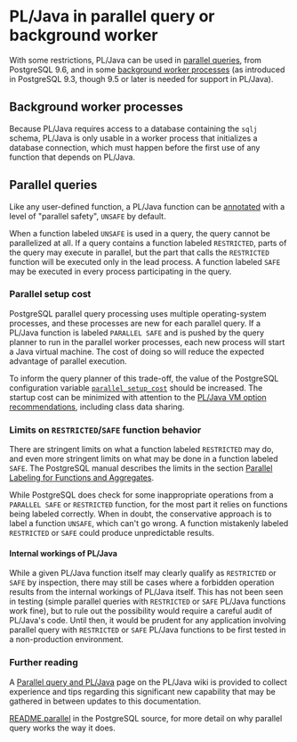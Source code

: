 # PL/Java in parallel query or background worker

With some restrictions, PL/Java can be used in [parallel queries][parq], from
PostgreSQL 9.6, and in some [background worker processes][bgworker] (as
introduced in PostgreSQL 9.3, though 9.5 or later is needed for support
in PL/Java).

[bgworker]: https://www.postgresql.org/docs/current/static/bgworker.html
[parq]: https://www.postgresql.org/docs/current/static/parallel-query.html

## Background worker processes

Because PL/Java requires access to a database containing the `sqlj` schema,
PL/Java is only usable in a worker process that initializes a database
connection, which must happen before the first use of any function that
depends on PL/Java.

## Parallel queries

Like any user-defined function, a PL/Java function can be
[annotated][paranno] with a level of "parallel safety", `UNSAFE` by default.

When a function labeled `UNSAFE` is used in a query, the query cannot be
parallelized at all. If a query contains a function labeled `RESTRICTED`, parts
of the query may execute in parallel, but the part that calls the `RESTRICTED`
function will be executed only in the lead process. A function labeled `SAFE`
may be executed in every process participating in the query.

[paranno]: ../pljava-api/apidocs/org.postgresql.pljava/org/postgresql/pljava/annotation/Function.html#parallel

### Parallel setup cost

PostgreSQL parallel query processing uses multiple operating-system processes,
and these processes are new for each parallel query. If a PL/Java function is
labeled `PARALLEL SAFE` and is pushed by the query planner to run in the
parallel worker processes, each new process will start a Java virtual machine.
The cost of doing so will reduce the expected advantage of parallel execution.

To inform the query planner of this trade-off, the value of the PostgreSQL
configuration variable [`parallel_setup_cost`][parsetcost] should be increased.
The startup cost can be minimized with attention to the
[PL/Java VM option recommendations][vmopt], including class data sharing.

[parsetcost]: https://www.postgresql.org/docs/current/static/runtime-config-query.html#GUC-PARALLEL-SETUP-COST
[vmopt]: ../install/vmoptions.html

### Limits on `RESTRICTED`/`SAFE` function behavior

There are stringent limits on what a function labeled `RESTRICTED` may do,
and even more stringent limits on what may be done in a function labeled `SAFE`.
The PostgreSQL manual describes the limits in the section
[Parallel Labeling for Functions and Aggregates][parlab].

[parlab]: https://www.postgresql.org/docs/current/static/parallel-safety.html#PARALLEL-LABELING

While PostgreSQL does check for some inappropriate operations from a
`PARALLEL SAFE` or `RESTRICTED` function, for the most part it relies on
functions being labeled correctly. When in doubt, the conservative approach
is to label a function `UNSAFE`, which can't go wrong. A function mistakenly
labeled `RESTRICTED` or `SAFE` could produce unpredictable results.

#### Internal workings of PL/Java

While a given PL/Java function itself may clearly qualify as `RESTRICTED` or
`SAFE` by inspection, there may still be cases where a forbidden operation
results from the internal workings of PL/Java itself. This has not been seen
in testing (simple parallel queries with `RESTRICTED` or `SAFE` PL/Java
functions work fine), but to rule out the possibility would require a careful
audit of PL/Java's code. Until then, it would be prudent for any application
involving parallel query with `RESTRICTED` or `SAFE` PL/Java functions
to be first tested in a non-production environment.

### Further reading

A [Parallel query and PL/Java][pqwiki] page on the PL/Java wiki is provided
to collect experience and tips regarding this significant new capability
that may be gathered in between updates to this documentation.

[README.parallel][rmp] in the PostgreSQL source, for more detail on why parallel
query works the way it does.

[rmp]: https://git.postgresql.org/gitweb/?p=postgresql.git;a=blob;f=src/backend/access/transam/README.parallel
[pqwiki]: https://github.com/tada/pljava/wiki/Parallel-query-and-PLJava
